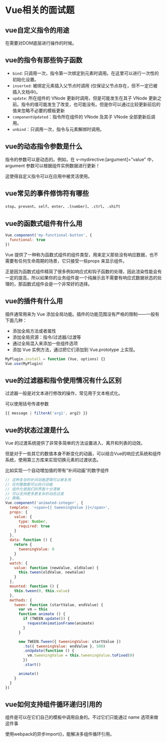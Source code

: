 # Vue相关的面试题

## vue自定义指令的用途

在需要对DOM底层进行操作的时候。

## vue的指令有那些钩子函数

- `bind`: 只调用一次，指令第一次绑定到元素时调用。在这里可以进行一次性的初始化设置。
- `inserted`: 被绑定元素插入父节点时调用 (仅保证父节点存在，但不一定已被插入文档中)。
- `update`: 所在组件的 VNode 更新时调用，但是可能发生在其子 VNode 更新之前。指令的值可能发生了改变，也可能没有。但是你可以通过比较更新前后的值来忽略不必要的模板更新
- `componentUpdated`：指令所在组件的 VNode 及其子 VNode 全部更新后调用。
- `unbind`：只调用一次，指令与元素解绑时调用。

## vue的动态指令参数是什么

指令的参数可以是动态的。例如，在 v-mydirective:[argument]="value" 中，argument 参数可以根据组件实例数据进行更新！

这使得自定义指令可以在应用中被灵活使用。

## vue常见的事件修饰符有哪些

`stop`、`prevent`、`self`、`enter`、`.[number]`、`.ctrl`、`.shift`

## vue的函数式组件有什么用

```js
Vue.component('my-functional-button', {
  functional: true
})
```

Vue 提供了一种称为函数式组件的组件类型，用来定义那些没有响应数据，也不需要有任何生命周期的场景，它只接受一些props 来显示组件。

正是因为函数式组件精简了很多例如响应式和钩子函数的处理，因此渲染性能会有一定的提高，所以如果你的业务组件是一个纯展示且不需要有响应式数据状态的处理的，那函数式组件会是一个非常好的选择。

## vue的插件有什么用

插件通常用来为 Vue 添加全局功能。插件的功能范围没有严格的限制——一般有下面几种：

- 添加全局方法或者属性
- 添加全局资源：指令/过滤器/过渡等
- 通过全局混入来添加一些组件选项
- 添加 Vue 实例方法，通过把它们添加到 Vue.prototype 上实现。

```js
MyPlugin.install = function (Vue, options) {}
Vue.use(MyPlugin)
```

## vue的过滤器和指令使用情况有什么区别

过滤器一般是对文本进行修改的操作，常见用于文本格式化。

可以使用括号传递参数

```js
{{ message | filterA('arg1', arg2) }}
```

## vue的状态过渡是什么

Vue 的过渡系统提供了非常多简单的方法设置进入、离开和列表的动效。

但是对于一些其它的数值本身不断变化的动画，可以结合Vue的响应式系统和组件系统，使用第三方库来实现切换元素的过渡状态。

比如实现一个自动增加值的带有“补间动画”的数字组件

```js
// 这种复杂的补间动画逻辑可以被复用
// 任何整数都可以执行动画
// 组件化使我们的界面十分清晰
// 可以支持更多更复杂的动态过渡
// 策略。
Vue.component('animated-integer', {
  template: '<span>{{ tweeningValue }}</span>',
  props: {
    value: {
      type: Number,
      required: true
    }
  },
  data: function () {
    return {
      tweeningValue: 0
    }
  },
  watch: {
    value: function (newValue, oldValue) {
      this.tween(oldValue, newValue)
    }
  },
  mounted: function () {
    this.tween(0, this.value)
  },
  methods: {
    tween: function (startValue, endValue) {
      var vm = this
      function animate () {
        if (TWEEN.update()) {
          requestAnimationFrame(animate)
        }
      }

      new TWEEN.Tween({ tweeningValue: startValue })
        .to({ tweeningValue: endValue }, 500)
        .onUpdate(function () {
          vm.tweeningValue = this.tweeningValue.toFixed(0)
        })
        .start()

      animate()
    }
  }
})
```

## vue如何支持组件循环递归引用的

组件是可以在它们自己的模板中调用自身的。不过它们只能通过 name 选项来做这件事

使用webpack的异步import()，能解决多组件循环引用。
